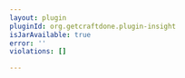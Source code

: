 ```yaml
---
layout: plugin
pluginId: org.getcraftdone.plugin-insight
isJarAvailable: true
error: ''
violations: []

---
```

